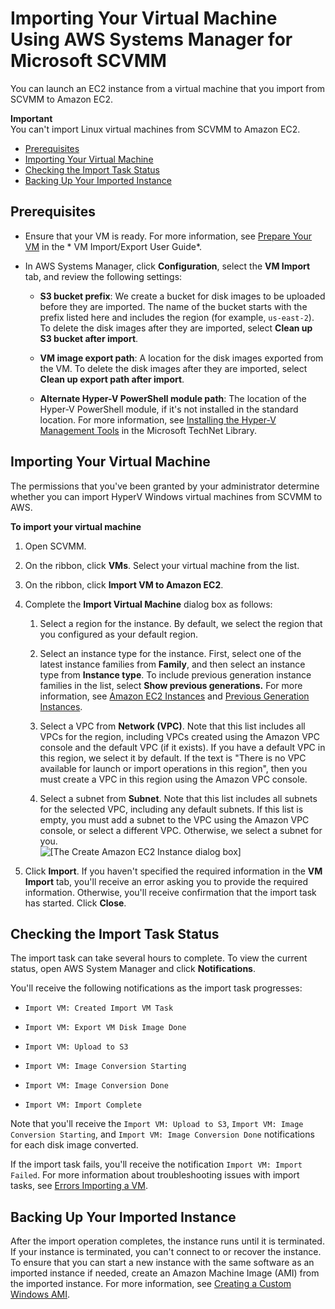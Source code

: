 # Importing Your Virtual Machine Using AWS Systems Manager for Microsoft SCVMM<a name="scvmm-import-vm"></a>

You can launch an EC2 instance from a virtual machine that you import from SCVMM to Amazon EC2\.

**Important**  
You can't import Linux virtual machines from SCVMM to Amazon EC2\.


+ [Prerequisites](#scvmm-import-vm-prereqs)
+ [Importing Your Virtual Machine](#scvmm-importing)
+ [Checking the Import Task Status](#scvmm-import-status)
+ [Backing Up Your Imported Instance](#scvmm-backup)

## Prerequisites<a name="scvmm-import-vm-prereqs"></a>

+ Ensure that your VM is ready\. For more information, see [Prepare Your VM](http://docs.aws.amazon.com/vm-import/latest/userguide/prepare-vm-image.html) in the * VM Import/Export User Guide*\.

+ In AWS Systems Manager, click **Configuration**, select the **VM Import** tab, and review the following settings:

  + **S3 bucket prefix**: We create a bucket for disk images to be uploaded before they are imported\. The name of the bucket starts with the prefix listed here and includes the region \(for example, `us-east-2`\)\. To delete the disk images after they are imported, select **Clean up S3 bucket after import**\.

  + **VM image export path**: A location for the disk images exported from the VM\. To delete the disk images after they are imported, select **Clean up export path after import**\.

  + **Alternate Hyper\-V PowerShell module path**: The location of the Hyper\-V PowerShell module, if it's not installed in the standard location\. For more information, see [Installing the Hyper\-V Management Tools](http://technet.microsoft.com/en-us/library/dn632582.aspx#BKMK_SERVER) in the Microsoft TechNet Library\.

## Importing Your Virtual Machine<a name="scvmm-importing"></a>

The permissions that you've been granted by your administrator determine whether you can import HyperV Windows virtual machines from SCVMM to AWS\.

**To import your virtual machine**

1. Open SCVMM\.

1. On the ribbon, click **VMs**\. Select your virtual machine from the list\.

1. On the ribbon, click **Import VM to Amazon EC2**\.

1. Complete the **Import Virtual Machine** dialog box as follows:

   1. Select a region for the instance\. By default, we select the region that you configured as your default region\.

   1. Select an instance type for the instance\. First, select one of the latest instance families from **Family**, and then select an instance type from **Instance type**\. To include previous generation instance families in the list, select **Show previous generations\.** For more information, see [Amazon EC2 Instances](https://aws.amazon.com/ec2/instance-types/) and [Previous Generation Instances](https://aws.amazon.com/ec2/previous-generation/)\.

   1. Select a VPC from **Network \(VPC\)**\. Note that this list includes all VPCs for the region, including VPCs created using the Amazon VPC console and the default VPC \(if it exists\)\. If you have a default VPC in this region, we select it by default\. If the text is "There is no VPC available for launch or import operations in this region", then you must create a VPC in this region using the Amazon VPC console\.

   1. Select a subnet from **Subnet**\. Note that this list includes all subnets for the selected VPC, including any default subnets\. If this list is empty, you must add a subnet to the VPC using the Amazon VPC console, or select a different VPC\. Otherwise, we select a subnet for you\.  
![\[The Create Amazon EC2 Instance dialog box\]](http://docs.aws.amazon.com/AWSEC2/latest/WindowsGuide/images/aws_systems_manager_import.png)

1. Click **Import**\. If you haven't specified the required information in the **VM Import** tab, you'll receive an error asking you to provide the required information\. Otherwise, you'll receive confirmation that the import task has started\. Click **Close**\.

## Checking the Import Task Status<a name="scvmm-import-status"></a>

The import task can take several hours to complete\. To view the current status, open AWS System Manager and click **Notifications**\.

You'll receive the following notifications as the import task progresses:

+ `Import VM: Created Import VM Task`

+ `Import VM: Export VM Disk Image Done`

+ `Import VM: Upload to S3`

+ `Import VM: Image Conversion Starting`

+ `Import VM: Image Conversion Done`

+ `Import VM: Import Complete`

Note that you'll receive the `Import VM: Upload to S3`, `Import VM: Image Conversion Starting`, and `Import VM: Image Conversion Done` notifications for each disk image converted\.

If the import task fails, you'll receive the notification `Import VM: Import Failed`\. For more information about troubleshooting issues with import tasks, see [Errors Importing a VM](scvmm-troubleshoot.md#scvmm-import-errors)\.

## Backing Up Your Imported Instance<a name="scvmm-backup"></a>

After the import operation completes, the instance runs until it is terminated\. If your instance is terminated, you can't connect to or recover the instance\. To ensure that you can start a new instance with the same software as an imported instance if needed, create an Amazon Machine Image \(AMI\) from the imported instance\. For more information, see [Creating a Custom Windows AMI](Creating_EBSbacked_WinAMI.md)\.